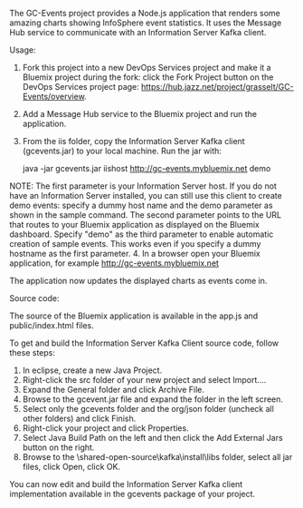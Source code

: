 The GC-Events project provides a Node.js 
application that renders some amazing charts 
showing InfoSphere event statistics. 
It uses the Message Hub service to communicate with
an Information Server Kafka client. 

Usage:

1. Fork this project into a new DevOps Services project and make it a Bluemix project during the fork: click the Fork Project button on the DevOps Services project page: https://hub.jazz.net/project/grasselt/GC-Events/overview. 

2. Add a Message Hub service to the Bluemix project and run the application.
3. From the iis folder, copy the Information Server Kafka client (gcevents.jar) to your local machine. Run the jar with:
   
   java -jar gcevents.jar iishost http://gc-events.mybluemix.net demo 

 NOTE: The first parameter is your Information Server host. If you do not have an Information Server installed, you can still use this client to create demo events: specify a dummy host name and the demo parameter as shown in the sample command. The second parameter points to the URL that routes to your Bluemix application as displayed on the Bluemix dashboard. Specify "demo" as the third parameter to enable automatic creation of sample events. This works even if you specify a dummy hostname as the first parameter.
4. In a browser open your Bluemix application, for example http://gc-events.mybluemix.net

The application now updates the displayed charts as events come in. 


Source code:

The source of the Bluemix application is available in the app.js and public/index.html files. 

To get and build the Information Server Kafka Client source code, follow these steps:

1. In eclipse, create a new Java Project.
2. Right-click the src folder of your new project and select Import....
3. Expand the General folder and click Archive File.
4. Browse to the gcevent.jar file and expand the folder in the left screen.
5. Select only the gcevents folder and the org/json folder (uncheck all other folders) and click Finish.
6. Right-click your project and click Properties.
7. Select Java Build Path on the left and then click the Add External Jars button on the right.
8. Browse to the <IIS install dir>\shared-open-source\kafka\install\libs folder, select all jar files, click Open, click OK.

You can now edit and build the Information Server Kafka client implementation available in the gcevents package of your project.